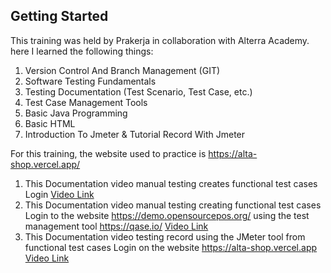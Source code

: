 ## Getting Started

This training was held by Prakerja in collaboration with Alterra Academy. here I learned the following things:
1. Version Control And Branch Management (GIT)
2. Software Testing Fundamentals
3. Testing Documentation (Test Scenario, Test Case, etc.)
4. Test Case Management Tools
5. Basic Java Programming
6. Basic HTML
7. Introduction To Jmeter & Tutorial Record With Jmeter

For this training, the website used to practice is https://alta-shop.vercel.app/
1. This Documentation video manual testing creates functional test cases Login [Video Link](https://drive.google.com/file/d/1wFCXgKSgL1w85uv1U_qf5136RCD86pAT/view)
2. This Documentation video manual testing creating functional test cases Login to the website https://demo.opensourcepos.org/ using the test management tool https://qase.io/ [Video Link](https://drive.google.com/file/d/1KMFOS997vCPjohlNPaJDQTjkMlkC3X61/view)
3. This Documentation video testing record using the JMeter tool from functional test cases Login on the website https://alta-shop.vercel.app [Video Link](https://drive.google.com/file/d/1ARPN9DNnjh43uGjyhZmCtERxJssxjmdE/view)